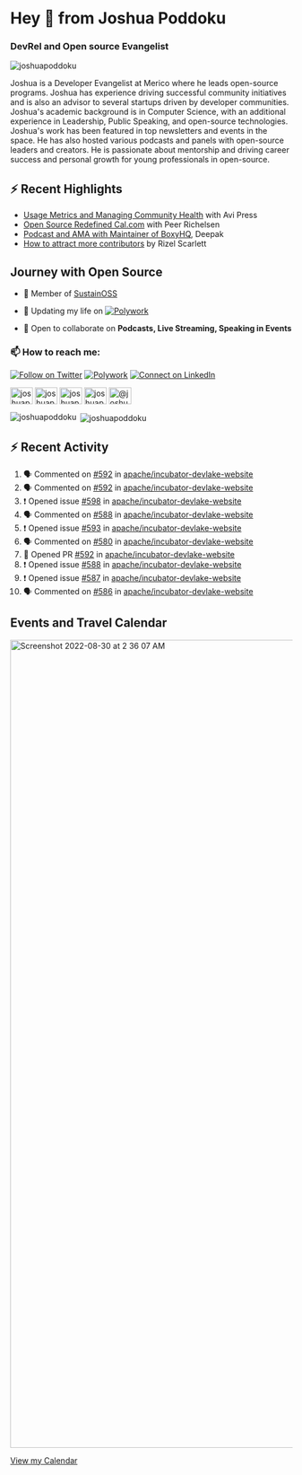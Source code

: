 <h1 align="left">Hey 👋 from Joshua Poddoku</h1>
<h3 align="left">DevRel and Open source Evangelist</h3>

<p align="left"> <img src="https://komarev.com/ghpvc/?username=joshuapoddoku&label=Profile%20views&color=0e75b6&style=flat" alt="joshuapoddoku" /> </p>

Joshua is a Developer Evangelist at Merico where he leads open-source programs. Joshua has experience driving successful community initiatives and is also an advisor to several startups driven by developer communities. Joshua's academic background is in Computer Science, with an additional experience in Leadership, Public Speaking, and open-source technologies. Joshua's work has been featured in top newsletters and events in the space. He has also hosted various podcasts and panels with open-source leaders and creators. He is passionate about mentorship and driving career success and personal growth for young professionals in open-source.

## :zap: Recent Highlights

- [Usage Metrics and Managing Community Health](https://www.youtube.com/watch?v=9-F_2GslGiE) with Avi Press
- [Open Source Redefined Cal.com](https://www.youtube.com/watch?v=HQ9jYOFfCg0) with Peer Richelsen
- [Podcast and AMA with Maintainer of BoxyHQ](https://www.youtube.com/watch?v=SCCBjOSLsK0), Deepak 
- [How to attract more contributors](https://www.youtube.com/watch?v=j-DjYOt6gOs) by Rizel Scarlett

## Journey with Open Source

- 🌱 Member of [SustainOSS](https://discourse.sustainoss.org/u/joshuapoddoku/summary)

- 📝 Updating my life on [![Polywork](https://img.shields.io/badge/--polywork?label=Polywork&logo=Polywork&style=social)](https://www.polywork.com/joshuapod)
 
- 💬 Open to collaborate on **Podcasts, Live Streaming, Speaking in Events**

### 📫 How to reach me:

[![Follow on Twitter](https://img.shields.io/badge/--twitter?label=Twitter&logo=Twitter&style=social)](https://twitter.com/JoshuaPoddoku)  [![Polywork](https://img.shields.io/badge/--polywork?label=Polywork&logo=Polywork&style=social)](https://www.polywork.com/joshuapod) [![Connect on LinkedIn](https://img.shields.io/badge/--linkedin?label=LinkedIn&logo=LinkedIn&style=social)](https://www.linkedin.com/in/joshuapod)


<p align="left">
<a href="https://codepen.io/joshuapoddoku" target="blank"><img align="center" src="https://cdn.jsdelivr.net/npm/simple-icons@3.0.1/icons/codepen.svg" alt="joshuapoddoku" height="30" width="40" /></a>
<a href="https://dev.to/joshuapoddoku" target="blank"><img align="center" src="https://cdn.jsdelivr.net/npm/simple-icons@3.0.1/icons/dev-dot-to.svg" alt="joshuapoddoku" height="30" width="40" /></a>
<a href="https://codesandbox.com/joshuapoddoku" target="blank"><img align="center" src="https://cdn.jsdelivr.net/npm/simple-icons@3.0.1/icons/codesandbox.svg" alt="joshuapoddoku" height="30" width="40" /></a>
<a href="https://instagram.com/the_wittymentor" target="blank"><img align="center" src="https://cdn.jsdelivr.net/npm/simple-icons@3.0.1/icons/instagram.svg" alt="joshuapoddoku" height="30" width="40" /></a>
<a href="https://medium.com/@joshuapod" target="blank"><img align="center" src="https://cdn.jsdelivr.net/npm/simple-icons@3.0.1/icons/medium.svg" alt="@joshuapod" height="30" width="40" /></a>
</p>


<p><img align="left" src="https://github-readme-stats.vercel.app/api/top-langs?username=joshuapoddoku&show_icons=true&locale=en&layout=compact" alt="joshuapoddoku" /></p>

<p>&nbsp;<img align="center" src="https://github-readme-stats.vercel.app/api?username=joshuapoddoku&show_icons=true&locale=en" alt="joshuapoddoku" /></p>

## :zap: Recent Activity

<!--START_SECTION:activity-->
1. 🗣 Commented on [#592](https://github.com/apache/incubator-devlake-website/pull/592#issuecomment-1648690440) in [apache/incubator-devlake-website](https://github.com/apache/incubator-devlake-website)
2. 🗣 Commented on [#592](https://github.com/apache/incubator-devlake-website/pull/592#issuecomment-1648478037) in [apache/incubator-devlake-website](https://github.com/apache/incubator-devlake-website)
3. ❗ Opened issue [#598](https://github.com/apache/incubator-devlake-website/issues/598) in [apache/incubator-devlake-website](https://github.com/apache/incubator-devlake-website)
4. 🗣 Commented on [#588](https://github.com/apache/incubator-devlake-website/issues/588#issuecomment-1643308414) in [apache/incubator-devlake-website](https://github.com/apache/incubator-devlake-website)
5. ❗ Opened issue [#593](https://github.com/apache/incubator-devlake-website/issues/593) in [apache/incubator-devlake-website](https://github.com/apache/incubator-devlake-website)
6. 🗣 Commented on [#580](https://github.com/apache/incubator-devlake-website/issues/580#issuecomment-1642867467) in [apache/incubator-devlake-website](https://github.com/apache/incubator-devlake-website)
7. 💪 Opened PR [#592](https://github.com/apache/incubator-devlake-website/pull/592) in [apache/incubator-devlake-website](https://github.com/apache/incubator-devlake-website)
8. ❗ Opened issue [#588](https://github.com/apache/incubator-devlake-website/issues/588) in [apache/incubator-devlake-website](https://github.com/apache/incubator-devlake-website)
9. ❗ Opened issue [#587](https://github.com/apache/incubator-devlake-website/issues/587) in [apache/incubator-devlake-website](https://github.com/apache/incubator-devlake-website)
10. 🗣 Commented on [#586](https://github.com/apache/incubator-devlake-website/issues/586#issuecomment-1639053345) in [apache/incubator-devlake-website](https://github.com/apache/incubator-devlake-website)
<!--END_SECTION:activity-->

## Events and Travel Calendar
<img width="1440" alt="Screenshot 2022-08-30 at 2 36 07 AM" src="https://user-images.githubusercontent.com/31725457/187299035-79305247-dda2-4264-b352-17154d498cba.png">

[View my Calendar](https://calendar.google.com/calendar/embed?src=kn998onh29klft2csbbuh4qun0%40group.calendar.google.com&ctz=Asia%2FKolkata "@embed")
